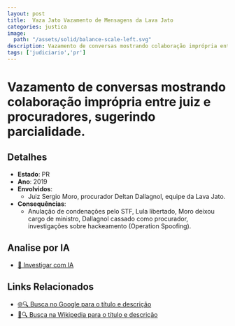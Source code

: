 ```yaml
---
layout: post
title:  Vaza Jato Vazamento de Mensagens da Lava Jato
categories: justica
image:
  path: "/assets/solid/balance-scale-left.svg"
description: Vazamento de conversas mostrando colaboração imprópria entre juiz e procuradores✧  sugerindo parcialidade.Juiz Sergio Moro✧  procurador Deltan Dallagnol✧  equipe da Lava Jato.
tags: ['judiciario','pr']
---
```


# Vazamento de conversas mostrando colaboração imprópria entre juiz e procuradores, sugerindo parcialidade.

## Detalhes
- **Estado**: PR
- **Ano**: 2019
- **Envolvidos**:
  - Juiz Sergio Moro, procurador Deltan Dallagnol, equipe da Lava Jato.
- **Consequências**:
  - Anulação de condenações pelo STF, Lula libertado, Moro deixou cargo de ministro, Dallagnol cassado como procurador, investigações sobre hackeamento (Operation Spoofing).

## Analise por IA
- [🤖 Investigar com IA](https://www.perplexity.ai/search?q=Vaza%20Jato%20-%20Vazamento%20de%20Mensagens%20da%20Lava%20Jato%20Vazamento%20de%20conversas%20mostrando%20colabora%C3%A7%C3%A3o%20impr%C3%B3pria%20entre%20juiz%20e%20procuradores%2C%20sugerindo%20parcialidade.%20PR)

## Links Relacionados
- [🌐🔍 Busca no Google para o título e descrição](https://www.google.com/search?q=Vaza%20Jato%20-%20Vazamento%20de%20Mensagens%20da%20Lava%20Jato%20Vazamento%20de%20conversas%20mostrando%20colabora%C3%A7%C3%A3o%20impr%C3%B3pria%20entre%20juiz%20e%20procuradores%2C%20sugerindo%20parcialidade.%20PR)
- [📖🔍 Busca na Wikipedia para o título e descrição](https://pt.wikipedia.org/w/index.php?search=Vaza%20Jato%20-%20Vazamento%20de%20Mensagens%20da%20Lava%20Jato%20Vazamento%20de%20conversas%20mostrando%20colabora%C3%A7%C3%A3o%20impr%C3%B3pria%20entre%20juiz%20e%20procuradores%2C%20sugerindo%20parcialidade.%20PR)

